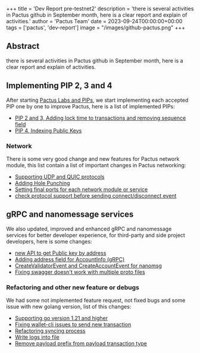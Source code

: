 +++
title = 'Dev Report pre-testnet2'
description = 'there is several activities in Pactus github in September month, here is a clear report and explain of activities.'
author = 'Pactus Team'
date = 2023-09-24T00:00:00+00:00
tags = ['pactus', 'dev-report']
image = "/images/github-pactus.png"
+++

## Abstract

there is several activities in Pactus github in September month, here is a clear report and explain of activities.

## Implementing PIP 2, 3 and 4

After starting [Pactus Labs and PIPs](/2023/09/04/introduction-to-pips),
we start implementing each accepted PIP one by one to improve Pactus, here is a list of implemented PIPs:

- [PIP 2 and 3, Adding lock time to transactions and removing sequence field](https://github.com/pactus-project/pactus/pull/699)
- [PIP 4, Indexing Public Keys](https://github.com/pactus-project/pactus/pull/671)

### Network

There is some very good change and new features for Pactus network module,
this list contain a list of important changes in Pactus networking:

- [Supporting UDP and QUIC protocols](https://github.com/pactus-project/pactus/pull/672)
- [Adding Hole Punching](https://github.com/pactus-project/pactus/pull/697)
- [Setting final ports for each network module or service](https://github.com/pactus-project/pactus/pull/689)
- [check protocol support before sending connect/disconnect event](https://github.com/pactus-project/pactus/pull/683)

## gRPC and nanomessage services

We also updated, improved and enhanced gRPC and nanomessage services for better developer experience,
for third-party and side project developers, here is some changes:

- [new API to get Public key by address](https://github.com/pactus-project/pactus/pull/704)
- [Adding address field for AccountInfo (gRPC)](https://github.com/pactus-project/pactus/pull/703)
- [CreateValidatorEvent and CreateAccountEvent for nanomsg](https://github.com/pactus-project/pactus/pull/702)
- [Fixing swagger doesn't work with multiple proto files](https://github.com/pactus-project/pactus/pull/687)

### Refactoring and other new feature or debugs

We had some not implemented feature request, not fixed bugs and some issue with new golang version,
list of this changes:

- [Supporting go version 1.21 and higher](https://github.com/pactus-project/pactus/pull/692)
- [Fixing wallet-cli issues to send new transaction](https://github.com/pactus-project/pactus/pull/686)
- [Refactoring syncing process](https://github.com/pactus-project/pactus/pull/676)
- [Write logs into file](https://github.com/pactus-project/pactus/pull/673)
- [Remove payload prefix from payload transaction type](https://github.com/pactus-project/pactus/pull/669)
